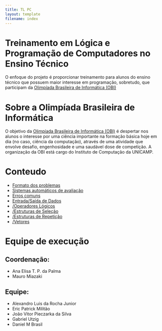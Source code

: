 ```yaml
---
title: TL PC
layout: template
filename: index
---
```


# Treinamento em Lógica e Programação de Computadores no Ensino Técnico

O enfoque do projeto é proporcionar treinamento para alunos do ensino técnico que possuem maior interesse em programação, sobretudo, que participam da [Olimpíada Brasileira de Informática (OBI)](https://olimpiada.ic.unicamp.br/)


# Sobre a Olimpíada Brasileira de Informática

O objetivo da [Olimpíada Brasileira de Informática (OBI)](https://olimpiada.ic.unicamp.br/) é despertar nos alunos o interesse por uma ciência importante na formação básica hoje em dia (no caso, ciência da computação), através de uma atividade que envolve desafio, engenhosidade e uma saudável dose de competição. A organização da OBI está cargo do Instituto de Computação da UNICAMP.

# Conteudo

- [Formato dos problemas](https://ericakpm.github.io/ProjectPage/Wiki/FormatoProblemas)
- [Sistemas automáticos de avaliação](https://ericakpm.github.io/ProjectPage/Wiki/SistemaAutomaticos)
- [Erros comuns](https://ericakpm.github.io/ProjectPage/Wiki/ErrosComuns)
- [Entrada/Saída de Dados](https://ericakpm.github.io/ProjectPage/Wiki/EntradaSaida.md)
- [/Operadores Lógicos](https://ericakpm.github.io/ProjectPage/Wiki/SistemaAutomaticos)
- [/Estruturas de Seleção](https://ericakpm.github.io/ProjectPage/Wiki/SistemaAutomaticos)
- [/Estruturas de Repetição](https://ericakpm.github.io/ProjectPage/Wiki/SistemaAutomaticos)
- [/Vetores](https://ericakpm.github.io/ProjectPage/Wiki/SistemaAutomaticos)


# Equipe de execução

## Coordenação:
- Ana Elisa T. P. da Palma
- Mauro Miazaki

## Equipe:
- Alexandro Luis da Rocha Junior
- Eric Patrick Militão
- João Vitor Pieczarka da Silva
- Gabriel Utzig
- Daniel M Brasil
